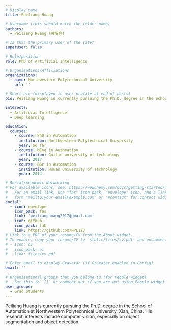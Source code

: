 ```yaml
---
# Display name
title: Peiliang Huang

# Username (this should match the folder name)
authors:
  - Peiliang Huang (黄培亮)

# Is this the primary user of the site?
superuser: false

# Role/position
role: PhD of Artificial Intelligence

# Organizations/Affiliations
organizations:
  - name: Northwestern Polytechnical University
    url: ''

# Short bio (displayed in user profile at end of posts)
bio: Peiliang Huang is currently pursuing the Ph.D. degree in the School of Automation at Northwestern Polytechnical University, Xian, China. His research interests include computer vision, especially on object segmentation and object detection.

interests:
  - Artificial Intelligence
  - Deep learning

education:
  courses:
    - course: PhD in Automation
      institution: Northwestern Polytechnical University
      year: So far
    - course: MEng in Automation
      institution: Guilin university of technology
      year: 2017
    - course: BSc in Automation
      institution: Hunan University of Technology
      year: 2014

# Social/Academic Networking
# For available icons, see: https://wowchemy.com/docs/getting-started/page-builder/#icons
#   For an email link, use "fas" icon pack, "envelope" icon, and a link in the
#   form "mailto:your-email@example.com" or "#contact" for contact widget.
social:
  - icon: envelope
    icon_pack: fas
    link: 'peilianghuang2017@gmail.com'
  - icon: github
    icon_pack: fab
    link: https://github.com/HPL123
# Link to a PDF of your resume/CV from the About widget.
# To enable, copy your resume/CV to `static/files/cv.pdf` and uncomment the lines below.
# - icon: cv
#   icon_pack: ai
#   link: files/cv.pdf

# Enter email to display Gravatar (if Gravatar enabled in Config)
email: ''

# Organizational groups that you belong to (for People widget)
#   Set this to `[]` or comment out if you are not using People widget.
user_groups:
  - Grad Students
---
```


Peiliang Huang is currently pursuing the Ph.D. degree in the School of Automation at Northwestern Polytechnical University, Xian, China. His research interests include computer vision, especially on object segmentation and object detection.